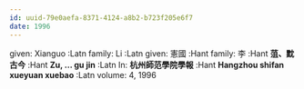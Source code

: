 ```yaml
---
id: uuid-79e0aefa-8371-4124-a8b2-b723f205e6f7
date: 1996
---
```


given: Xianguo :Latn
family: Li :Latn
given: 憲國 :Hant
family: 李 :Hant
**菹、黕古今** :Hant
**Zu, ... gu jin** :Latn
In: 
**杭州師范學院學報** :Hant
**Hangzhou shifan xueyuan xuebao** :Latn
volume: 4, 1996